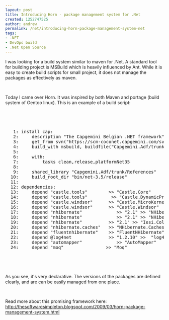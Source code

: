 ```yaml
---
layout: post
title: Introducing Horn - package management system for .Net
created: 1252747525
author: andrew
permalink: /net/introducing-horn-package-management-system-net
tags:
- .NET
- DevOps build
- .Net Open Source
---
```

<p>I was looking for a build system similar to maven for .Net. A standard tool for building project is MSBuild which is heavily influenced by Ant. While it is&nbsp; easy to create build scripts for small project, it does not manage the packages as effectively as maven.</p>
<p>&nbsp;</p>
<p>Today I came over Horn. It was inspired by both Maven and portage (build system of Gentoo linux). This is an example of a build script:</p>
<p>&nbsp;</p>
<p>&nbsp;</p>
<pre>
   1: install cap:
   2:     description &quot;The Capgemini Belgian .NET framework&quot;
   3:     get_from svn(&quot;https://scm-coconet.capgemini.com/svn/repos/belgianadf&quot;)
   4:     build_with msbuild, buildfile(&quot;Capgemini.Adf/trunk/Capgemini.Adf.sln&quot;), FrameworkVersion35                
   5:  
   6:     with:
   7:         tasks clean,release,platformNet35
   8:  
   9:     shared_library &quot;Capgemini.Adf/trunk/References&quot;
  10:     build_root_dir &quot;bin/net-3.5/release&quot;        
  11:     
  12: dependencies:
  13:     depend &quot;castle.tools&quot;        &gt;&gt; &quot;Castle.Core&quot;    
  14:     depend &quot;castle.tools&quot;         &gt;&gt; &quot;Castle.DynamicProxy2&quot;
  15:     depend &quot;castle.windsor&quot;      &gt;&gt; &quot;Castle.MicroKernel&quot;
  16:     depend &quot;castle.windsor&quot;      &gt;&gt; &quot;Castle.Windsor&quot;    
  17:     depend &quot;nhibernate&quot;             &gt;&gt; &quot;2.1&quot; &gt;&gt; &quot;NHibernate&quot;     
  18:     depend &quot;nhibernate&quot;             &gt;&gt; &quot;2.1&quot; &gt;&gt; &quot;NHibernate.ByteCode.Castle&quot;
  19:     depend &quot;nhibernate&quot;          &gt;&gt; &quot;2.1&quot; &gt;&gt; &quot;Iesi.Collections&quot;
  20:     depend &quot;nhibernate.caches&quot;   &gt;&gt; &quot;NHibernate.Caches.SysCache&quot;
  21:     depend &quot;fluentnhibernate&quot;    &gt;&gt; &quot;FluentNHibernate&quot;
  22:     depend @log4net              &gt;&gt; &quot;1.2.10&quot; &gt;&gt;  &quot;log4net&quot;    
  23:     depend &quot;automapper&quot;             &gt;&gt; &quot;AutoMapper&quot;
  24:     depend &quot;moq&quot;                &gt;&gt; &quot;Moq&quot;
</pre>
<p>&nbsp;</p>
<p>&nbsp;</p>
<p>As you see, it's very declarative. The versions of the packages are defined clearly, and are can be easily managed from one place.</p>
<p>&nbsp;</p>
<p>Read more about this promising framework here: <a href="http://thesoftwaresimpleton.blogspot.com/2009/03/horn-package-management-system.html">http://thesoftwaresimpleton.blogspot.com/2009/03/horn-package-management-system.html</a></p>
